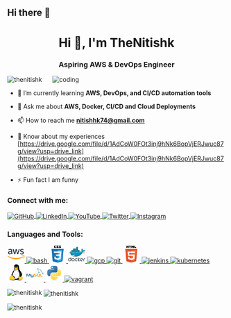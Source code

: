 ## Hi there 👋


<h1 align="center">Hi 👋, I'm TheNitishk</h1>
<h3 align="center">Aspiring AWS & DevOps Engineer</h3>
<img align="right" alt="coding" width="400" src="https://raw.githubusercontent.com/Anmol-Baranwal/Cool-GIFs-For-GitHub/main/Images/coding.gif"/>

<p align="left"> <img src="https://komarev.com/ghpvc/?username=thenitishk&label=Profile%20views&color=0e75b6&style=flat" alt="thenitishk" /> </p>

- 🌱 I’m currently learning **AWS, DevOps, and CI/CD automation tools**

- 💬 Ask me about **AWS, Docker, CI/CD and Cloud Deployments**

- 📫 How to reach me **nitishhk74@gmail.com**

- 📄 Know about my experiences [https://drive.google.com/file/d/1AdCoW0FOt3inj9hNk6BopVjERJwuc87g/view?usp=drive_link](https://drive.google.com/file/d/1AdCoW0FOt3inj9hNk6BopVjERJwuc87g/view?usp=drive_link)

- ⚡ Fun fact I am funny

<h3 align="left">Connect with me:</h3>
<p align="left">
  <a href="https://github.com/thenitishk" target="_blank">
    <img align="center" src="https://cdn.jsdelivr.net/npm/simple-icons@v9/icons/github.svg" alt="GitHub" height="30" width="40" />
  </a>
  <a href="https://www.linkedin.com/in/nitish77" target="_blank">
    <img align="center" src="https://cdn.jsdelivr.net/npm/simple-icons@v9/icons/linkedin.svg" alt="LinkedIn" height="30" width="40" />
  </a>
  <a href="https://www.youtube.com/@nitishhvlog18" target="_blank">
    <img align="center" src="https://cdn.jsdelivr.net/npm/simple-icons@v9/icons/youtube.svg" alt="YouTube" height="30" width="40" />
  </a>
  <a href="https://twitter.com/your_twitter_username" target="_blank">
    <img align="center" src="https://cdn.jsdelivr.net/npm/simple-icons@v9/icons/twitter.svg" alt="Twitter" height="30" width="40" />
  </a>
  <a href="https://www.instagram.com/your_instagram_username" target="_blank">
    <img align="center" src="https://cdn.jsdelivr.net/npm/simple-icons@v9/icons/instagram.svg" alt="Instagram" height="30" width="40" />
  </a>
</p>


<h3 align="left">Languages and Tools:</h3>
<p align="left"> <a href="https://aws.amazon.com" target="_blank" rel="noreferrer"> <img src="https://raw.githubusercontent.com/devicons/devicon/master/icons/amazonwebservices/amazonwebservices-original-wordmark.svg" alt="aws" width="40" height="40"/> </a> <a href="https://www.gnu.org/software/bash/" target="_blank" rel="noreferrer"> <img src="https://www.vectorlogo.zone/logos/gnu_bash/gnu_bash-icon.svg" alt="bash" width="40" height="40"/> </a> <a href="https://www.w3schools.com/css/" target="_blank" rel="noreferrer"> <img src="https://raw.githubusercontent.com/devicons/devicon/master/icons/css3/css3-original-wordmark.svg" alt="css3" width="40" height="40"/> </a> <a href="https://www.docker.com/" target="_blank" rel="noreferrer"> <img src="https://raw.githubusercontent.com/devicons/devicon/master/icons/docker/docker-original-wordmark.svg" alt="docker" width="40" height="40"/> </a> <a href="https://cloud.google.com" target="_blank" rel="noreferrer"> <img src="https://www.vectorlogo.zone/logos/google_cloud/google_cloud-icon.svg" alt="gcp" width="40" height="40"/> </a> <a href="https://git-scm.com/" target="_blank" rel="noreferrer"> <img src="https://www.vectorlogo.zone/logos/git-scm/git-scm-icon.svg" alt="git" width="40" height="40"/> </a> <a href="https://www.w3.org/html/" target="_blank" rel="noreferrer"> <img src="https://raw.githubusercontent.com/devicons/devicon/master/icons/html5/html5-original-wordmark.svg" alt="html5" width="40" height="40"/> </a> <a href="https://www.jenkins.io" target="_blank" rel="noreferrer"> <img src="https://www.vectorlogo.zone/logos/jenkins/jenkins-icon.svg" alt="jenkins" width="40" height="40"/> </a> <a href="https://kubernetes.io" target="_blank" rel="noreferrer"> <img src="https://www.vectorlogo.zone/logos/kubernetes/kubernetes-icon.svg" alt="kubernetes" width="40" height="40"/> </a> <a href="https://www.linux.org/" target="_blank" rel="noreferrer"> <img src="https://raw.githubusercontent.com/devicons/devicon/master/icons/linux/linux-original.svg" alt="linux" width="40" height="40"/> </a> <a href="https://www.mysql.com/" target="_blank" rel="noreferrer"> <img src="https://raw.githubusercontent.com/devicons/devicon/master/icons/mysql/mysql-original-wordmark.svg" alt="mysql" width="40" height="40"/> </a> <a href="https://www.python.org" target="_blank" rel="noreferrer"> <img src="https://raw.githubusercontent.com/devicons/devicon/master/icons/python/python-original.svg" alt="python" width="40" height="40"/> </a> <a href="https://www.vagrantup.com/" target="_blank" rel="noreferrer"> <img src="https://www.vectorlogo.zone/logos/vagrantup/vagrantup-icon.svg" alt="vagrant" width="40" height="40"/> </a> </p>

<p><img align="left" src="https://github-readme-stats.vercel.app/api/top-langs?username=thenitishk&show_icons=true&locale=en&layout=compact" alt="thenitishk" /></p>

<p>&nbsp;<img align="center" src="https://github-readme-stats.vercel.app/api?username=thenitishk&show_icons=true&locale=en" alt="thenitishk" /></p>

<p><img align="center" src="https://github-readme-streak-stats.herokuapp.com/?user=thenitishk&" alt="thenitishk" /></p>
